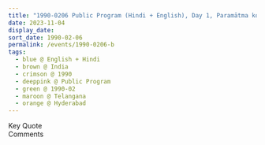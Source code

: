 ```yaml
---
title: "1990-0206 Public Program (Hindi + English), Day 1, Paramātma ko Jānane ke Lie (To Know God), Hyderabad, Telangana, India"
date: 2023-11-04
display_date: 
sort_date: 1990-02-06
permalink: /events/1990-0206-b
tags:
  - blue @ English + Hindi
  - brown @ India
  - crimson @ 1990
  - deeppink @ Public Program
  - green @ 1990-02
  - maroon @ Telangana
  - orange @ Hyderabad
---
```


<wave-list>
  <list-title color="green" width="75">Key Quote</list-title>
  <list-item color="BlanchedAlmond"  width="200"></list-item>
  <list-item color="Lavender"></list-item>
  <list-item color="BlanchedAlmond"></list-item>
</wave-list>

<br>

<wave-list>
  <list-title color="green" width="75">Comments</list-title>
  <list-item color="BlanchedAlmond"  width="200"></list-item>
  <list-item color="Lavender"></list-item>
  <list-item color="BlanchedAlmond"></list-item>
</wave-list>